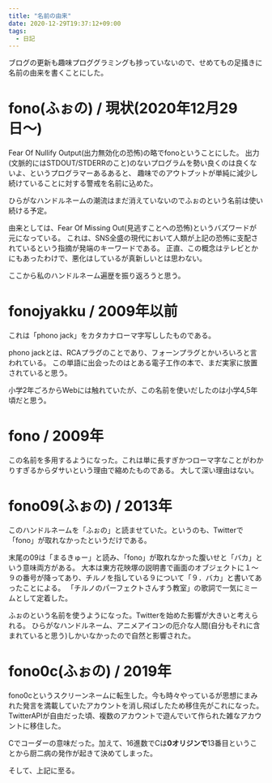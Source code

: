 ```yaml
---
title: "名前の由来"
date: 2020-12-29T19:37:12+09:00
tags:
  - 日記
---
```


ブログの更新も趣味プロググラミングも捗っていないので、せめてもの足掻きに名前の由来を書くことにした。

# fono(ふぉの) / 現状(2020年12月29日〜)

Fear Of Nullify Output(出力無効化の恐怖)の略でfonoということにした。
出力(文脈的にはSTDOUT/STDERRのこと)のないプログラムを勢い良くのは良くないよ、というプログラマーあるあると、
趣味でのアウトプットが単純に減少し続けていることに対する警戒を名前に込めた。

ひらがなハンドルネームの潮流はまだ消えていないのでふぉのという名前は使い続ける予定。

由来としては、Fear Of Missing Out(見逃すことへの恐怖)というバズワードが元になっている。
これは、SNS全盛の現代において人類が上記の恐怖に支配されているという指摘が発端のキーワードである。
正直、この概念はテレビとかにもあったわけで、悪化はしているが真新しいとは思わない。

ここから私のハンドルネーム遍歴を振り返ろうと思う。

# fonojyakku / 2009年以前

これは「phono jack」をカタカナローマ字写ししたものである。

phono jackとは、RCAプラグのことであり、フォーンプラグとかいろいろと言われている。
この単語に出会ったのはとある電子工作の本で、まだ実家に放置されていると思う。

小学2年ごろからWebには触れていたが、この名前を使いだしたのは小学4,5年頃だと思う。

# fono / 2009年

この名前を多用するようになった。これは単に長すぎかつローマ字なことがわかりすぎるからダサいという理由で縮めたものである。
大して深い理由はない。

# fono09(ふぉの) / 2013年

このハンドルネームを「ふぉの」と読ませていた。というのも、Twitterで「fono」が取れなかったというだけである。

末尾の09は「まるきゅー」と読み、「fono」が取れなかった腹いせと「バカ」という意味両方がある。
大本は東方花映塚の説明書で画面のオブジェクトに１〜９の番号が降ってあり、チルノを指している９について「９．バカ」と書いてあったことによる。
「チルノのパーフェクトさんすう教室」の歌詞で一気にミームとして定着した。

ふぉのという名前を使うようになった。Twitterを始めた影響が大きいと考えられる。
ひらがなハンドルネーム、アニメアイコンの厄介な人間(自分もそれに含まれていると思う)しかいなかったので自然と影響された。

# fono0c(ふぉの) / 2019年

fono0cというスクリーンネームに転生した。今も時々やっているが思想にまみれた発言を満載していたアカウントを消し飛ばしたため移住先がこれになった。
TwitterAPIが自由だった頃、複数のアカウントで遊んでいて作られた雑なアカウントに移住した。

Cでコーダーの意味だった。加えて、16進数でCは**0オリジンで**13番目ということから厨二病の発作が起きて決めてしまった。

そして、上記に至る。
